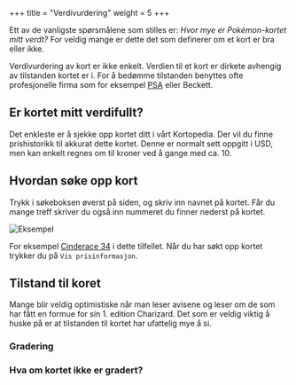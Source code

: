+++
title = "Verdivurdering"
weight = 5
+++

Ett av de vanligste spørsmålene som stilles er: *Hvor mye er Pokémon-kortet mitt verdt?*
For veldig mange er dette det som definerer om et kort er bra eller ikke.

Verdivurdering av kort er ikke enkelt. Verdien til et kort er dirkete avhengig av tilstanden
kortet er i. For å bedømme tilstanden benyttes ofte profesjonelle firma som for eksempel [PSA](/guide/psa) eller Beckett.

## Er kortet mitt verdifullt?

Det enkleste er å sjekke opp kortet ditt i vårt Kortopedia. Der vil du finne prishistorikk til akkurat dette kortet.
Denne er normalt sett oppgitt i USD, men kan enkelt regnes om til kroner ved å gange med ca. 10.

## Hvordan søke opp kort

Trykk i søkeboksen øverst på siden, og skriv inn navnet på kortet. Får du mange treff skriver du også inn nummeret du
finner nederst på kortet.

![Eksempel](https:/pkmn.no/storage/wiki/image-asset.png)

For eksempel [Cinderace 34](https://pkmn.no/cards/collection?query=cinderace%2034) i dette tilfellet.
Når du har søkt opp kortet trykker du på `Vis prisinformasjon`. 

## Tilstand til koret

Mange blir veldig optimistiske når man leser avisene og leser om de som har fått en formue for sin 1. edition Charizard.
Det som er veldig viktig å huske på er at tilstanden til kortet har ufattelig mye å si.

### Gradering

### Hva om kortet ikke er gradert?

